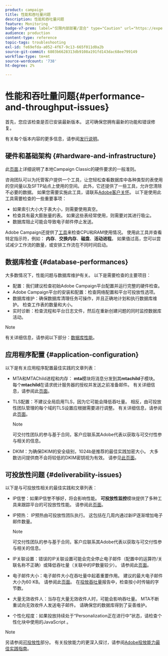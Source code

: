 ```yaml
---
product: campaign
title: 性能和吞吐量问题
description: 性能和吞吐量问题
feature: Monitoring
badge-v7-prem: label="仅限内部部署/混合" type="Caution" url="https://experienceleague.adobe.com/docs/campaign-classic/using/installing-campaign-classic/architecture-and-hosting-models/hosting-models-lp/hosting-models.html?lang=zh-Hans" tooltip="仅适用于内部部署和混合部署"
audience: production
content-type: reference
topic-tags: troubleshooting
exl-id: fe69efda-a052-4f67-9c13-665f011d0a2b
source-git-commit: 6803b6628313db9108a191fd143dac68ee799149
workflow-type: tm+mt
source-wordcount: '738'
ht-degree: 2%

---
```


# 性能和吞吐量问题{#performance-and-throughput-issues}

首先，您应该检查是否已安装最新版本。 这可确保您拥有最新的功能和错误修复。

有关每个版本内容的更多信息，请参阅[发行说明](../../rn/using/latest-release.md)。

## 硬件和基础架构 {#hardware-and-infrastructure}

此[页面](https://helpx.adobe.com/cn/campaign/kb/hardware-sizing-guide.html)上详细说明了本地Campaign Classic的硬件要求的一般准则。

咨询团队可以为托管客户提供一个工具，让您轻松查看数据库中各种类型的表使用的空间量以及SFTP站点上使用的空间。 此外，它还提供了一些工具，允许您清除不必要的数据。 如果您需要实施此工具，请联系[Adobe客户关怀](https://helpx.adobe.com/cn/enterprise/admin-guide.html/enterprise/using/support-for-experience-cloud.ug.html)。 以下是使用此工具需要检查的一些重要事项：

* 如果索引大小大于表大小，则需要使用真空。
* 检查具有最大膨胀量的表。 如果这些表经常使用，则需要对其进行吸尘。
* 数据库阻止可能会导致电子邮件停止发送。

Adobe Campaign还提供了[工具](../../production/using/monitoring-processes.md#manual-monitoring)来检查CPU和RAM使用情况。 使用此工具并查看特定指示符，例如： **内存**、**交换内存**、**磁盘**、**活动进程**。 如果值过高，您可以尝试减少工作流的数量，或安排工作流在不同时间启动。

## 数据库检查 {#database-performances}

大多数情况下，性能问题与数据库维护有关。 以下是需要检查的主要项目：

* 配置：我们建议检查初始Adobe Campaign平台配置并运行完整的硬件检查。
* Adobe Campaign平台的安装和配置：检查网络配置和平台可投放性选项。
* 数据库维护：确保数据库清理任务可操作，并且正确地计划和执行数据库维护。 检查工作表的数量和大小。
* 实时诊断：检查流程和平台日志文件，然后在重新创建问题的同时监控数据库活动。

>[!NOTE]
>
>有关详细信息，请参阅以下部分：[数据库性能](../../production/using/database-performances.md)。

## 应用程序配置 {#application-configuration}

以下是有关应用程序配置最佳实践的文章列表：

* MTA和MTAChild进程和内存： **mta**&#x200B;模块将消息分发到其&#x200B;**mtachild**&#x200B;子模块。 每个&#x200B;**mtachild**&#x200B;在请求统计服务器的授权并发送之前准备邮件。 有关详细信息，请参阅此[页面](../../installation/using/email-deliverability.md)。
* TLS配置：不建议全局启用TLS，因为它可能会降低吞吐量。 相反，由可投放性团队管理的每个域的TLS设置应根据需要进行调整。 有关详细信息，请参阅此[页面](../../installation/using/email-deliverability.md#mx-configuration)。

  >[!NOTE]
  >
  >可交付性团队的参与基于合同，客户应联系其Adobe代表以获取与可交付性参与相关的信息。

* DKIM：为确保DKIM的安全级别，1024b是推荐的最佳实践加密大小。 大多数访问提供商不会将较低的DKIM密钥视为有效。 请参见[此页面](https://experienceleague.adobe.com/docs/deliverability-learn/deliverability-best-practice-guide/transition-process/infrastructure.html#authentication)。

## 可投放性问题 {#deliverability-issues}

以下是与可投放性相关的最佳实践和文章列表：

* IP信誉：如果IP信誉不够好，将会影响性能。 **可投放性监控**&#x200B;模块提供了多种工具来跟踪平台的可投放性性能。 请参阅此[页面](../../delivery/using/monitoring-deliverability.md)。
* IP预热： IP预热由可投放性团队执行。 这包括在几周内通过新IP逐渐增加电子邮件数量。

  >[!NOTE]
  >
  >可交付性团队的参与基于合同，客户应联系其Adobe代表以获取与可交付性参与相关的信息。

* IP关联设置：错误的IP关联设置可能会完全停止电子邮件（配置中的运算符/关联名称不正确）或降低吞吐量（关联中的IP数量较少）。 请参阅此[页面](../../installation/using/email-deliverability.md#list-of-ip-addresses-to-use)。
* 电子邮件大小：电子邮件大小在吞吐量中起着重要作用。 建议的最大电子邮件大小为60 KB。 请参阅此[页面](https://helpx.adobe.com/legal/product-descriptions/campaign.html)。 在[投放吞吐量](../../reporting/using/global-reports.md#delivery-throughput)报告中，检查按小时传输的字节数。
* 大量无效收件人：当存在大量无效收件人时，可能会影响吞吐量。 MTA不断重试向无效收件人发送电子邮件。 请确保您的数据库得到了妥善维护。
* 个性化程度：如果投放持续处于“Personalization正在进行中”状态，请检查个性化块中使用的JavaScript 。

>[!NOTE]
>
>另请参阅[可投放性](../../delivery/using/about-deliverability.md)部分。 有关投放能力的更深入探讨，请参阅[Adobe投放能力最佳实践指南](https://experienceleague.adobe.com/docs/deliverability-learn/deliverability-best-practice-guide/introduction.html?lang=zh-Hans)。
